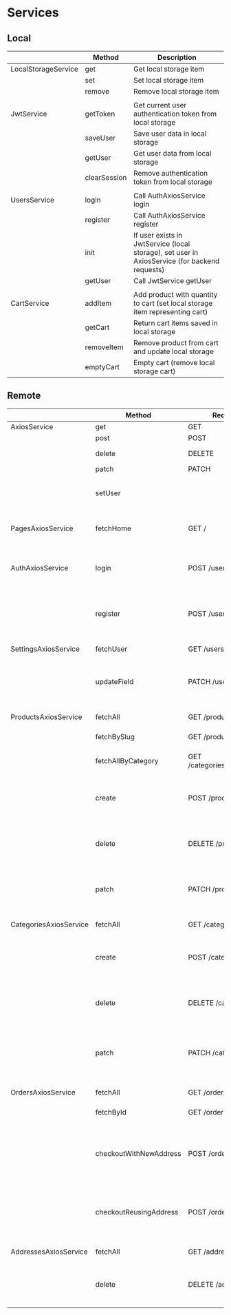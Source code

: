# Services

## Local

|                     | Method       | Description                                                                                   |
|---------------------|--------------|-----------------------------------------------------------------------------------------------|
| LocalStorageService | get          | Get local storage item                                                                        |
|                     | set          | Set local storage item                                                                        |
|                     | remove       | Remove local storage item                                                                     |
|                     |              |                                                                                               |
| JwtService          | getToken     | Get current user authentication token from local storage                                      |
|                     | saveUser     | Save user data in local storage                                                               |
|                     | getUser      | Get user data from local storage                                                              |
|                     | clearSession | Remove authentication token from local storage                                                |
|                     |              |                                                                                               |
| UsersService        | login        | Call AuthAxiosService login                                                                   |
|                     | register     | Call AuthAxiosService register                                                                |
|                     | init         | If user exists in JwtService (local storage), set user in AxiosService (for backend requests) |
|                     | getUser      | Call JwtService getUser                                                                       |
|                     |              |                                                                                               |
| CartService         | addItem      | Add product with quantity to cart (set local storage item representing cart)                  |
|                     | getCart      | Return cart items saved in local storage                                                      |
|                     | removeItem   | Remove product from cart and update local storage                                             |
|                     | emptyCart    | Empty cart (remove local storage cart)                                                        |

## Remote

|                        | Method                 | Request                     | Description                                                              |
|------------------------|------------------------|-----------------------------|--------------------------------------------------------------------------|
| AxiosService           | get                    | GET                         | Get request                                                              |
|                        | post                   | POST                        | Post request                                                             |
|                        | delete                 | DELETE                      | Delete request                                                           |
|                        | patch                  | PATCH                       | Patch request                                                            |
|                        | setUser                |                             | Set user data for requests (Authorization token)                         |
|                        |                        |                             |                                                                          |
| PagesAxiosService      | fetchHome              | GET /                       | Fetch homepage categories                                                |
|                        |                        |                             |                                                                          |
| AuthAxiosService       | login                  | POST /users/login           | Post login form and return if validated successfully                     |
|                        | register               | POST /users                 | Post register form and return if validated successfully                  |
|                        |                        |                             |                                                                          |
| SettingsAxiosService   | fetchUser              | GET /users                  | Fetch user data                                                          |
|                        | updateField            | PATCH /users                | Patch user fields and return if patched successfully                     |
|                        |                        |                             |                                                                          |
| ProductsAxiosService   | fetchAll               | GET /products               | Fetch all products                                                       |
|                        | fetchBySlug            | GET /products/:slug         | Fetch product by slug                                                    |
|                        | fetchAllByCategory     | GET /categories/:categoryId | Fetch all products of category                                           |
|                        | create                 | POST /products              | Post product form and return if created successfully                     |
|                        | delete                 | DELETE /products/:id        | Delete product by id and return if deleted successfully                  |
|                        | patch                  | PATCH /products             | Patch product fields and return if patched successfully                  |
|                        |                        |                             |                                                                          |
| CategoriesAxiosService | fetchAll               | GET /categories             | Fetch all categories                                                     |
|                        | create                 | POST /categories            | Post category form and return if created successfully                    |
|                        | delete                 | DELETE /categories/:id      | Delete category by id and return if deleted succesfully                  |
|                        | patch                  | PATCH /categories           | Patch category fields and return if patched successfully                 |
|                        |                        |                             |                                                                          |
| OrdersAxiosService     | fetchAll               | GET /orders                 | Fetch all orders                                                         |
|                        | fetchById              | GET /orders/:id             | Fetch order by id                                                        |
|                        | checkoutWithNewAddress | POST /orders                | Post cart items and address fields, and return if checkout is successful |
|                        | checkoutReusingAddress | POST /orders                | Post cart items and address id, and return if checkout is successful     |
|                        |                        |                             |                                                                          |
| AddressesAxiosService  | fetchAll               | GET /addresses              | Fetch all addresses                                                      |
|                        | delete                 | DELETE /addresses/:id       | Delete address by id and return if deleted successfully                  |